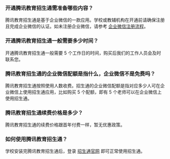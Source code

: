 ﻿### 开通腾讯教育招生通需准备哪些内容？
腾讯教育招生通是基于企业微信的一款应用。学校或教辅机构在开通前请确保注册且完成企业微信的认证。如未注册企业微信，请参考 [企业微信注册流程](http://work.weixin.qq.com)。

### 开通腾讯教育招生通一般需要多少时间？
开通腾讯教育招生通一般需要 5 个工作日的时间，购买后我们的工作人员会及时联系您。

### 腾讯教育招生通的企业微信配额是指什么，企业微信不是免费吗？
腾讯教育招生通按照使用人数收费。招生通的企业微信配额是指对应多少人可在企业微信上使用招生通应用，比如购买 5 个配额，即有 5 个老师可以在企业微信上使用招生通。

### 腾讯教育招生通续费价格是多少？
腾讯教育招生通的续费价格跟首年付费一样，暂无优惠政策。

### 如何使用腾讯教育招生通？
学校安装完腾讯教育招生通后，登录 [招生通官网](https://zst.qq.com/#/login) 即可正常使用招生通。
